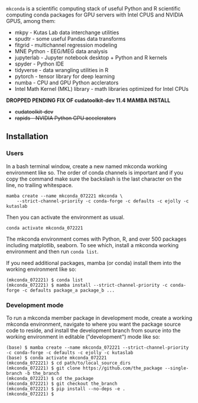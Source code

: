 ``mkconda`` is a scientific computing stack of useful Python and R
scientific computing conda packages for GPU servers with Intel
CPUS and NVIDIA GPUS, among them:

* mkpy - Kutas Lab data interchange utilities
* spudtr - some useful Pandas data transforms
* fitgrid - multichannel regression modeling
* MNE Python - EEG/MEG data analysis
* jupyterlab - Jupyter notebook desktop + Python and R kernels
* spyder - Python IDE
* tidyverse - data wrangling utilities in R
* pytorch - tensor library for deep learning
* numba - CPU and GPU Python acclerators
* Intel Math Kernel (MKL) library - math libraries optimized for Intel CPUs

**DROPPED PENDING FIX OF cudatoolkit-dev 11.4 MAMBA INSTALL**

* ~~cudatoolkit-dev~~
* ~~rapids - NVIDIA Python GPU accelerators~~


## Installation
 
### Users

In a bash terminal window, create a new named mkconda working
environment like so. The order of conda channels is important 
and if you copy the command make sure the backslash is the last 
character on the line, no trailing whitespace.

```
mamba create --name mkconda_072221 mkconda \
    --strict-channel-priority -c conda-forge -c defaults -c ejolly -c kutaslab
```
Then you can activate the environment as usual.

```
conda activate mkconda_072221
```

The mkconda environment comes with Python, R, and over 500 packages
including matplotlib, seaborn. To see which, install a
mkconda working environment and then run ```conda list```.

If you need additional packages, mamba (or conda) install them into the working
environment like so:

```
(mkconda_072221) $ conda list
(mkconda_072221) $ mamba install --strict-channel-priority -c conda-forge -c defaults package_a package_b ...

```

### Development mode

To run a mkconda member package in development mode, create a working
mkconda environment, navigate to where you want the package source
code to reside, and install the development branch from source into
the working environment in editable ("development") mode like so:

```
(base) $ mamba create --name mkconda_072221 --strict-channel-priority -c conda-forge -c defaults -c ejolly -c kutaslab
(base) $ conda activate mkconda_072221
(mkconda_072221) $ cd path/to/local_source_dirs
(mkconda_072221) $ git clone https://github.com/the_package --single-branch -b the_branch
(mkconda_072221) $ cd the_package
(mkconda_072221) $ git checkout the_branch
(mkconda_072221) $ pip install --no-deps -e .
(mkconda_072221) $
```

